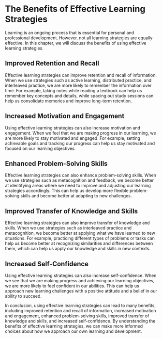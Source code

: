 The Benefits of Effective Learning Strategies
===========================================================================================

Learning is an ongoing process that is essential for personal and professional development. However, not all learning strategies are equally effective. In this chapter, we will discuss the benefits of using effective learning strategies.

Improved Retention and Recall
-----------------------------

Effective learning strategies can improve retention and recall of information. When we use strategies such as active learning, distributed practice, and interleaved practice, we are more likely to remember the information over time. For example, taking notes while reading a textbook can help us remember key concepts and details, while spacing out study sessions can help us consolidate memories and improve long-term retention.

Increased Motivation and Engagement
-----------------------------------

Using effective learning strategies can also increase motivation and engagement. When we feel that we are making progress in our learning, we are more likely to stay motivated and engaged. For example, setting achievable goals and tracking our progress can help us stay motivated and focused on our learning objectives.

Enhanced Problem-Solving Skills
-------------------------------

Effective learning strategies can also enhance problem-solving skills. When we use strategies such as metacognition and feedback, we become better at identifying areas where we need to improve and adjusting our learning strategies accordingly. This can help us develop more flexible problem-solving skills and become better at adapting to new challenges.

Improved Transfer of Knowledge and Skills
-----------------------------------------

Effective learning strategies can also improve transfer of knowledge and skills. When we use strategies such as interleaved practice and metacognition, we become better at applying what we have learned to new situations. For example, practicing different types of problems or tasks can help us become better at recognizing similarities and differences between them, which can help us apply our knowledge and skills in new contexts.

Increased Self-Confidence
-------------------------

Using effective learning strategies can also increase self-confidence. When we see that we are making progress and achieving our learning objectives, we are more likely to feel confident in our abilities. This can help us approach new learning challenges with a positive attitude and a belief in our ability to succeed.

In conclusion, using effective learning strategies can lead to many benefits, including improved retention and recall of information, increased motivation and engagement, enhanced problem-solving skills, improved transfer of knowledge and skills, and increased self-confidence. By understanding the benefits of effective learning strategies, we can make more informed choices about how we approach our own learning and development.
